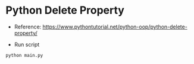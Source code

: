 # Python Delete Property

- Reference: https://www.pythontutorial.net/python-oop/python-delete-property/

- Run script

```bash
python main.py
```
